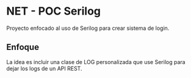 # NET - POC Serilog

Proyecto enfocado al uso de Serilog para crear sistema de login.

## Enfoque

La idea es incluir una clase de LOG personalizada que use Serilog para dejar los logs de un API REST.
